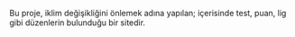 Bu proje, iklim değişikliğini önlemek adına yapılan; içerisinde test, puan, lig gibi düzenlerin bulunduğu bir sitedir.
